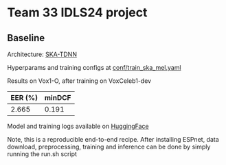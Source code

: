# Team 33 IDLS24 project

## Baseline

Architecture: [SKA-TDNN](https://arxiv.org/abs/2204.01005)  

Hyperparams and training configs at [conf/train_ska_mel.yaml](conf/train_ska_mel.yaml)

Results on Vox1-O, after training on VoxCeleb1-dev

| EER (%) | minDCF|
|---------|-------|
|2.665| 0.191 |

Model and training logs available on [HuggingFace](https://huggingface.co/alexgichamba/idls24_team33_baseline)

Note, this is a reproducible end-to-end recipe. After installing ESPnet, data download, preprocessing, training and inference can be done by simply running the run.sh script